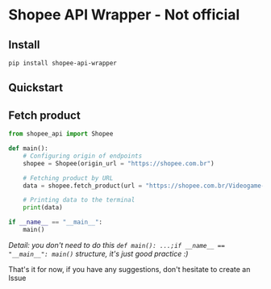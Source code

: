# Shopee API Wrapper - Not official

## Install

```
pip install shopee-api-wrapper
```

## Quickstart

## Fetch product

```py
from shopee_api import Shopee

def main():
    # Configuring origin of endpoints
    shopee = Shopee(origin_url = "https://shopee.com.br")

    # Fetching product by URL
    data = shopee.fetch_product(url = "https://shopee.com.br/Videogame-Stick-10mil-2-Controles-Sem-Fio-Console-Original-Portatil-Jogos-Retro-Antigo-Marisa-i.400311012.18265078100")

    # Printing data to the terminal
    print(data)

if __name__ == "__main__":
    main()
```

*Detail: you don't need to do this `def main(): ...;if __name__ == "__main__": main()` structure, it's just good practice :)*

That's it for now, if you have any suggestions, don't hesitate to create an Issue